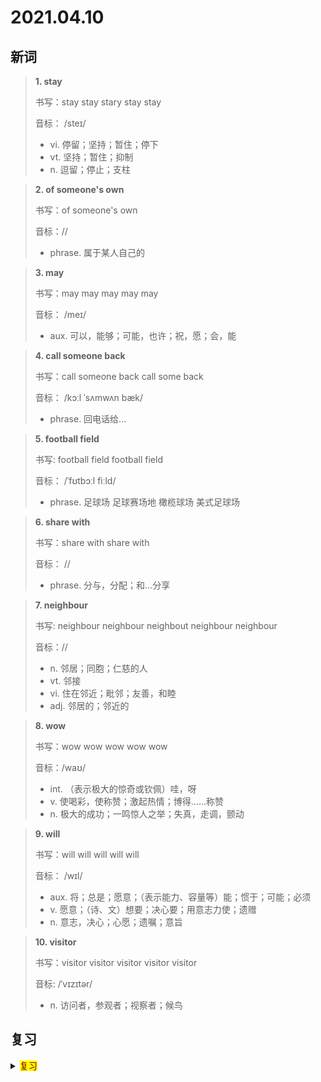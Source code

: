 # 2021.04.10

## 新词


> **1. stay**
>
> 书写：stay stay stary stay stay
>
> 音标： /steɪ/
>
> - vi. 停留；坚持；暂住；停下
> - vt. 坚持；暂住；抑制
> - n. 逗留；停止；支柱



> **2. of someone's own**
>
> 书写：of someone's own
>
> 音标：//
>
> - phrase. 属于某人自己的

> **3. may**
>
> 书写：may may may may may
>
> 音标： /meɪ/
>
> - aux. 可以，能够；可能，也许；祝，愿；会，能



> **4. call someone back**
>
> 书写：call someone back call some back
>
> 音标： /kɔːl ˈsʌmwʌn bæk/
>
> - phrase. 回电话给...



> **5. football field**
>
> 书写: football field football field
>
> 音标： /ˈfʊtbɔːl fiːld/
>
> - phrase. 足球场 足球赛场地 橄榄球场 美式足球场




> **6. share with**
>
> 书写：share with share with
>
> 音标： //
>
> - phrase. 分与，分配；和…分享


> **7. neighbour**
>
> 书写: neighbour neighbour neighbout neighbour neighbour
>
> 音标：//
>
> - n. 邻居；同胞；仁慈的人
> - vt. 邻接
> - vi. 住在邻近；毗邻；友善，和睦
> - adj. 邻居的；邻近的

> **8. wow**
>
> 书写：wow wow wow wow wow 
>
> 音标：/waʊ/
>
> - int. （表示极大的惊奇或钦佩）哇，呀
> - v. 使喝彩，使称赞；激起热情；博得……称赞
> - n. 极大的成功；一鸣惊人之举；失真，走调，颤动



> **9. will**
>
> 书写：will will will will will
>
> 音标： /wɪl/
> 
> - aux. 将；总是；愿意；（表示能力、容量等）能；惯于；可能；必须
> - v. 愿意；（诗、文）想要；决心要；用意志力使；遗赠
> - n. 意志，决心；心愿；遗嘱；意旨


> **10. visitor**
> 
> 书写：visitor visitor visitor visitor visitor
>
> 音标: /ˈvɪzɪtər/
>
> - n. 访问者，参观者；视察者；候鸟


## 复习

<details> 
  <summary><mark><font color=darkred>复习</font></mark></summary>
  <br/>OK OK 好；是；同意；允许；准许；批准；
  <br/>spend spend 用；花；度过；用尽；
  <br/>at the foot of 在...脚下；在...的下部；
  <br/>T-shirt T-shirt T恤衫； 短袖汗衫；
  <br/>on weekends  在周末
  <br/>some day 某一天；总有一天；
  <br/>table tennis 乒乓球；桌球；
  <br/>team  team  合作；队；组；
  <br/>different from 异于；和...不同；
  <br/>of course 当然；自然；
  <br/>message message 消息；通知；教训；
  <br/>lamp lamp 灯；照亮；
  <br/>fridge fridge 冰箱；
  <br/>talk about talk about 谈论；讨论；
  <br/>hate hate 讨厌；憎恨；不想；
  <br/>take a message 捎口信；传话；
  <br/>double double 双倍；两倍；加倍；...
  <br/>pink pink 粉色的；
  <br/>machine machine 机器；机械装置；
  <br/>knife knife 刀；劈开；划过；
  <br/>wallet wallet 钱包；皮夹子；
  <br/>fun fun 有趣的；乐趣；快乐；玩笑；享乐；
  <br/>item item 项目；条款；
  <br/>field field 领域；场地；战场；田间的；野外的；
  <br/>invite invite 邀请；要求；请柬；
  <br/>a lot of 许多；大量；
  <br/>tie tie 束缚；捆绑；领带；联系；
  <br/>be full of 充满...
  <br/>washimg machine 洗衣机；
  <br/>at weekends 在周末

</details>  

